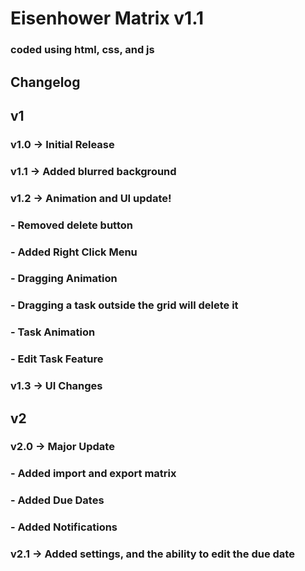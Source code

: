 # Eisenhower Matrix v1.1
### coded using html, css, and js
## Changelog
## v1
### v1.0 -> Initial Release
### v1.1 -> Added blurred background
### v1.2 -> Animation and UI update!
###         - Removed delete button
###         - Added Right Click Menu
###         - Dragging Animation
###         - Dragging a task outside the grid will delete it
###         - Task Animation
###         - Edit Task Feature
### v1.3 -> UI Changes
## v2
### v2.0 -> Major Update
###          - Added import and export matrix
###          - Added Due Dates
###          - Added Notifications
### v2.1 -> Added settings, and the ability to edit the due date

